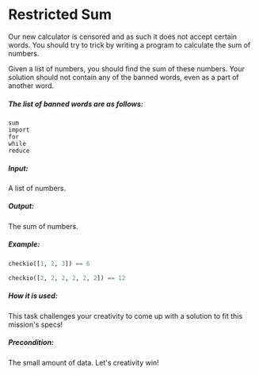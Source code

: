 # Restricted Sum

Our new calculator is censored and as such it does not accept certain words. You should try to trick by writing a program
to calculate the sum of numbers.

Given a list of numbers, you should find the sum of these numbers. Your solution should not contain any of the banned
words, even as a part of another word.

##### The list of banned words are as follows:
```
sum
import
for
while
reduce
```

##### Input:
A list of numbers.

##### Output:
The sum of numbers.

##### Example:
```python
checkio([1, 2, 3]) == 6

checkio([2, 2, 2, 2, 2, 2]) == 12
```

##### How it is used:
This task challenges your creativity to come up with a solution to fit this mission's specs!

##### Precondition:
The small amount of data. Let's creativity win!
